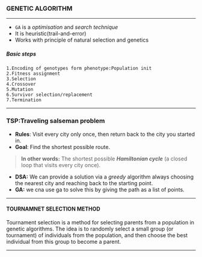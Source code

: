 ### GENETIC ALGORITHM
---
- `GA` is a *optimisation* and *search technique*
- It is heuristic(trail-and-error)
- Works with principle of natural selection and genetics
##### Basic steps
```
1.Encoding of genotypes form phenotype:Population init
2.Fitness assignment
3.Selection
4.Crossover
5.Mutation
6.Survivor selection/replacement
7.Termination
```
---
### TSP:Traveling salseman problem
- **Rules**: Visit every city only once, then return back to the city you started in.
- **Goal**: Find the shortest possible route.
>**In other words:** The shortest possible ***Hamiltonian cycle*** (a closed loop that visits every city once).

- **DSA:** We can provide a solution via a *greedy* algorithm always choosing the nearest city and reaching back to the starting point.
- **GA:** we cna use ga to solve this by giving the path as a list of points.
---
#### TOURNAMNET SELECTION METHOD
Tournament selection is a method for selecting parents from a population in genetic algorithms. The idea is to randomly select a small group (or tournament) of individuals from the population, and then choose the best individual from this group to become a parent.

---